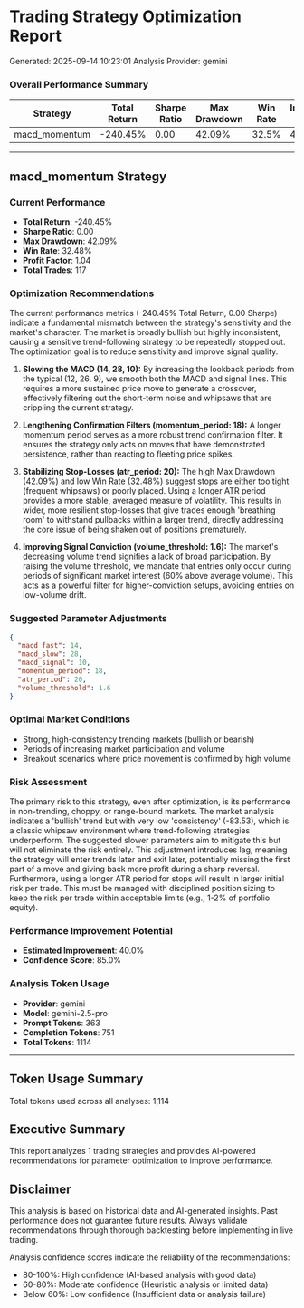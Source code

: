 
# Trading Strategy Optimization Report
Generated: 2025-09-14 10:23:01
Analysis Provider: gemini

### Overall Performance Summary

| Strategy | Total Return | Sharpe Ratio | Max Drawdown | Win Rate | Improvement Potential |
|----------|-------------|--------------|--------------|----------|---------------------|
| macd_momentum | -240.45% | 0.00 | 42.09% | 32.5% | 40.0% |

---

## macd_momentum Strategy

### Current Performance
- **Total Return**: -240.45%
- **Sharpe Ratio**: 0.00
- **Max Drawdown**: 42.09%
- **Win Rate**: 32.48%
- **Profit Factor**: 1.04
- **Total Trades**: 117

### Optimization Recommendations

The current performance metrics (-240.45% Total Return, 0.00 Sharpe) indicate a fundamental mismatch between the strategy's sensitivity and the market's character. The market is broadly bullish but highly inconsistent, causing a sensitive trend-following strategy to be repeatedly stopped out. The optimization goal is to reduce sensitivity and improve signal quality.

1.  **Slowing the MACD (14, 28, 10):** By increasing the lookback periods from the typical (12, 26, 9), we smooth both the MACD and signal lines. This requires a more sustained price move to generate a crossover, effectively filtering out the short-term noise and whipsaws that are crippling the current strategy.

2.  **Lengthening Confirmation Filters (momentum_period: 18):** A longer momentum period serves as a more robust trend confirmation filter. It ensures the strategy only acts on moves that have demonstrated persistence, rather than reacting to fleeting price spikes.

3.  **Stabilizing Stop-Losses (atr_period: 20):** The high Max Drawdown (42.09%) and low Win Rate (32.48%) suggest stops are either too tight (frequent whipsaws) or poorly placed. Using a longer ATR period provides a more stable, averaged measure of volatility. This results in wider, more resilient stop-losses that give trades enough 'breathing room' to withstand pullbacks within a larger trend, directly addressing the core issue of being shaken out of positions prematurely.

4.  **Improving Signal Conviction (volume_threshold: 1.6):** The market's decreasing volume trend signifies a lack of broad participation. By raising the volume threshold, we mandate that entries only occur during periods of significant market interest (60% above average volume). This acts as a powerful filter for higher-conviction setups, avoiding entries on low-volume drift.

### Suggested Parameter Adjustments

```json
{
  "macd_fast": 14,
  "macd_slow": 28,
  "macd_signal": 10,
  "momentum_period": 18,
  "atr_period": 20,
  "volume_threshold": 1.6
}
```

### Optimal Market Conditions
- Strong, high-consistency trending markets (bullish or bearish)
- Periods of increasing market participation and volume
- Breakout scenarios where price movement is confirmed by high volume

### Risk Assessment
The primary risk to this strategy, even after optimization, is its performance in non-trending, choppy, or range-bound markets. The market analysis indicates a 'bullish' trend but with very low 'consistency' (-83.53), which is a classic whipsaw environment where trend-following strategies underperform. The suggested slower parameters aim to mitigate this but will not eliminate the risk entirely. This adjustment introduces lag, meaning the strategy will enter trends later and exit later, potentially missing the first part of a move and giving back more profit during a sharp reversal. Furthermore, using a longer ATR period for stops will result in larger initial risk per trade. This must be managed with disciplined position sizing to keep the risk per trade within acceptable limits (e.g., 1-2% of portfolio equity).

### Performance Improvement Potential
- **Estimated Improvement**: 40.0%
- **Confidence Score**: 85.0%
### Analysis Token Usage
- **Provider**: gemini
- **Model**: gemini-2.5-pro
- **Prompt Tokens**: 363
- **Completion Tokens**: 751
- **Total Tokens**: 1114

---

## Token Usage Summary

Total tokens used across all analyses: 1,114

## Executive Summary

This report analyzes 1 trading strategies and provides AI-powered 
recommendations for parameter optimization to improve performance.

## Disclaimer

This analysis is based on historical data and AI-generated insights. 
Past performance does not guarantee future results. Always validate recommendations through 
thorough backtesting before implementing in live trading.

Analysis confidence scores indicate the reliability of the recommendations:
- 80-100%: High confidence (AI-based analysis with good data)
- 60-80%: Moderate confidence (Heuristic analysis or limited data)  
- Below 60%: Low confidence (Insufficient data or analysis failure)
